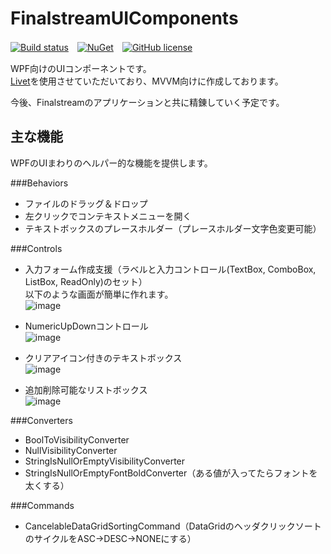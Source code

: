 # FinalstreamUIComponents

[![Build status](https://ci.appveyor.com/api/projects/status/c3uuqwr1d0q4c444?svg=true)](https://ci.appveyor.com/project/finalstream/finalstreamuicomponents)　[![NuGet](https://img.shields.io/nuget/v/FinalstreamUIComponents.svg?style=plastic)](https://www.nuget.org/packages/FinalstreamUIComponents/)　[![GitHub license](https://img.shields.io/github/license/finalstream/FinalstreamUIComponents.svg)](https://github.com/finalstream/FinalstreamUIComponents/blob/master/LICENSE)

WPF向けのUIコンポーネントです。  
[Livet](https://github.com/ugaya40/Livet)を使用させていただいており、MVVM向けに作成しております。

今後、Finalstreamのアプリケーションと共に精錬していく予定です。

## 主な機能
WPFのUIまわりのヘルパー的な機能を提供します。

###Behaviors
* ファイルのドラッグ＆ドロップ
* 左クリックでコンテキストメニューを開く
* テキストボックスのプレースホルダー（プレースホルダー文字色変更可能）

###Controls
* 入力フォーム作成支援（ラベルと入力コントロール(TextBox, ComboBox, ListBox, ReadOnly)のセット）  
以下のような画面が簡単に作れます。  
![image](https://cloud.githubusercontent.com/assets/3516444/12699512/2ef2dd28-c801-11e5-8f92-bc09324d456a.png)

* NumericUpDownコントロール  
![image](https://cloud.githubusercontent.com/assets/3516444/12699508/f5a02a80-c800-11e5-9ec6-63e8e73e05e9.png)

* クリアアイコン付きのテキストボックス  
![image](https://cloud.githubusercontent.com/assets/3516444/12699497/88dc7eda-c800-11e5-89bf-fdfd46c73b6f.png)

* 追加削除可能なリストボックス  
![image](https://cloud.githubusercontent.com/assets/3516444/12699507/e244f29a-c800-11e5-8b54-8f586d13758c.png)

###Converters
* BoolToVisibilityConverter
* NullVisibilityConverter
* StringIsNullOrEmptyVisibilityConverter
* StringIsNullOrEmptyFontBoldConverter（ある値が入ってたらフォントを太くする）


###Commands
* CancelableDataGridSortingCommand（DataGridのヘッダクリックソートのサイクルをASC→DESC→NONEにする）
